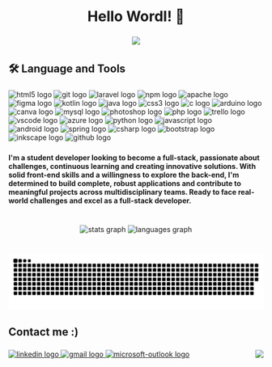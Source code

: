 <h1 align="center">Hello Wordl! 🤗</h1>

###

<div align="center">
  <img height="200" src="https://media.giphy.com/media/v1.Y2lkPTc5MGI3NjExYTEyMDgzYWYzMTM4NTcwZGUwYWRjNTMwNjU4NjIwYmZmNTJiMDMyMSZlcD12MV9pbnRlcm5hbF9naWZzX2dpZklkJmN0PWc/L1R1tvI9svkIWwpVYr/giphy.gif"  />
</div>

###

<h2 align="left">🛠 Language and Tools</h2>

###

<div align="left">
  <img src="https://cdn.jsdelivr.net/gh/devicons/devicon/icons/html5/html5-original.svg" height="50" width="51" alt="html5 logo"  />
  <img src="https://cdn.jsdelivr.net/gh/devicons/devicon/icons/git/git-original.svg" height="50" width="51" alt="git logo"  />
  <img src="https://cdn.jsdelivr.net/gh/devicons/devicon/icons/laravel/laravel-plain.svg" height="50" width="51" alt="laravel logo"  />
  <img src="https://cdn.jsdelivr.net/gh/devicons/devicon/icons/npm/npm-original-wordmark.svg" height="50" width="51" alt="npm logo"  />
  <img src="https://cdn.jsdelivr.net/gh/devicons/devicon/icons/apache/apache-original.svg" height="50" width="51" alt="apache logo"  />
  <img src="https://cdn.jsdelivr.net/gh/devicons/devicon/icons/figma/figma-original.svg" height="50" width="51" alt="figma logo"  />
  <img src="https://cdn.jsdelivr.net/gh/devicons/devicon/icons/kotlin/kotlin-original.svg" height="50" width="51" alt="kotlin logo"  />
  <img src="https://cdn.jsdelivr.net/gh/devicons/devicon/icons/java/java-original.svg" height="50" width="51" alt="java logo"  />
  <img src="https://cdn.jsdelivr.net/gh/devicons/devicon/icons/css3/css3-original.svg" height="50" width="51" alt="css3 logo"  />
  <img src="https://cdn.jsdelivr.net/gh/devicons/devicon/icons/c/c-original.svg" height="50" width="51" alt="c logo"  />
  <img src="https://cdn.jsdelivr.net/gh/devicons/devicon/icons/arduino/arduino-original.svg" height="50" width="51" alt="arduino logo"  />
  <img src="https://cdn.jsdelivr.net/gh/devicons/devicon/icons/canva/canva-original.svg" height="50" width="51" alt="canva logo"  />
  <img src="https://cdn.jsdelivr.net/gh/devicons/devicon/icons/mysql/mysql-original.svg" height="50" width="51" alt="mysql logo"  />
  <img src="https://cdn.jsdelivr.net/gh/devicons/devicon/icons/photoshop/photoshop-plain.svg" height="50" width="51" alt="photoshop logo"  />
  <img src="https://cdn.jsdelivr.net/gh/devicons/devicon/icons/php/php-original.svg" height="50" width="51" alt="php logo"  />
  <img src="https://cdn.jsdelivr.net/gh/devicons/devicon/icons/trello/trello-plain.svg" height="50" width="51" alt="trello logo"  />
  <img src="https://cdn.jsdelivr.net/gh/devicons/devicon/icons/vscode/vscode-original.svg" height="50" width="51" alt="vscode logo"  />
  <img src="https://cdn.jsdelivr.net/gh/devicons/devicon/icons/azure/azure-original.svg" height="50" width="51" alt="azure logo"  />
  <img src="https://cdn.jsdelivr.net/gh/devicons/devicon/icons/python/python-original.svg" height="50" width="51" alt="python logo"  />
  <img src="https://cdn.jsdelivr.net/gh/devicons/devicon/icons/javascript/javascript-original.svg" height="50" width="51" alt="javascript logo"  />
  <img src="https://cdn.jsdelivr.net/gh/devicons/devicon/icons/android/android-original.svg" height="50" width="51" alt="android logo"  />
  <img src="https://cdn.jsdelivr.net/gh/devicons/devicon/icons/spring/spring-original.svg" height="50" width="51" alt="spring logo"  />
  <img src="https://cdn.jsdelivr.net/gh/devicons/devicon/icons/csharp/csharp-original.svg" height="50" width="51" alt="csharp logo"  />
  <img src="https://cdn.jsdelivr.net/gh/devicons/devicon/icons/bootstrap/bootstrap-original.svg" height="50" width="51" alt="bootstrap logo"  />
  <img src="https://cdn.jsdelivr.net/gh/devicons/devicon/icons/inkscape/inkscape-original.svg" height="50" width="51" alt="inkscape logo"  />
  <img src="https://cdn.jsdelivr.net/gh/devicons/devicon/icons/github/github-original.svg" height="50" width="51" alt="github logo"  />
</div>

###

<h4 align="left">I'm a student developer looking to become a full-stack, passionate about challenges, continuous learning and creating innovative solutions. With solid front-end skills and a willingness to explore the back-end, I'm determined to build complete, robust applications and contribute to meaningful projects across multidisciplinary teams. Ready to face real-world challenges and excel as a full-stack developer.</h4>

###

<br clear="both">

<div align="center">
  <img src="https://github-readme-stats.vercel.app/api?username=DevAnaBeatriz&hide_title=false&hide_rank=false&show_icons=false&include_all_commits=true&count_private=true&disable_animations=false&theme=dracula&locale=en&hide_border=true" height="130" alt="stats graph"  />
  <img src="https://github-readme-stats.vercel.app/api/top-langs?username=DevAnaBeatriz&locale=en&hide_title=false&layout=compact&card_width=320&langs_count=5&theme=dracula&hide_border=true" height="130" alt="languages graph"  />
</div>

###

<br clear="both">

<img src="https://raw.githubusercontent.com/DevAnaBeatriz/DevAnaBeatriz/output/snake.svg" alt="Snake animation" />

###

<h2 align="left">Contact me :)</h2>

###

<img align="right" height="60" src="https://img1.picmix.com/output/stamp/normal/0/6/3/6/2306360_91adf.gif"  />

###

<div align="left">
  <a href="https://www.linkedin.com/in/ana-beatriz-martins-batista/" target="_blank">
    <img src="https://img.shields.io/static/v1?message=LinkedIn&logo=linkedin&label=&color=0077B5&logoColor=white&labelColor=&style=flat" height="35" alt="linkedin logo"  />
  </a>
  <a href="mailto:ana.mb236@gmail.com" target="_blank">
    <img src="https://img.shields.io/static/v1?message=Gmail&logo=gmail&label=&color=D14836&logoColor=white&labelColor=&style=flat" height="35" alt="gmail logo"  />
  </a>
  <a href="mailto:ana.batista115@etec.sp.gov.br" target="_blank">
    <img src="https://img.shields.io/static/v1?message=Outlook&logo=microsoft-outlook&label=&color=0078D4&logoColor=white&labelColor=&style=flat" height="35" alt="microsoft-outlook logo"  />
  </a>
</div>

###

